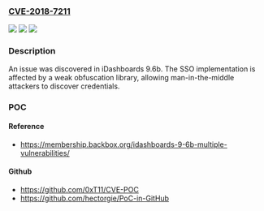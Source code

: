 ### [CVE-2018-7211](https://cve.mitre.org/cgi-bin/cvename.cgi?name=CVE-2018-7211)
![](https://img.shields.io/static/v1?label=Product&message=n%2Fa&color=blue)
![](https://img.shields.io/static/v1?label=Version&message=n%2Fa&color=blue)
![](https://img.shields.io/static/v1?label=Vulnerability&message=n%2Fa&color=brighgreen)

### Description

An issue was discovered in iDashboards 9.6b. The SSO implementation is affected by a weak obfuscation library, allowing man-in-the-middle attackers to discover credentials.

### POC

#### Reference
- https://membership.backbox.org/idashboards-9-6b-multiple-vulnerabilities/

#### Github
- https://github.com/0xT11/CVE-POC
- https://github.com/hectorgie/PoC-in-GitHub

